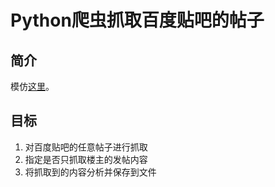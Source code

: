 # Python爬虫抓取百度贴吧的帖子
## 简介
模仿[这里](http://cuiqingcai.com/993.html)。

## 目标
1. 对百度贴吧的任意帖子进行抓取
2. 指定是否只抓取楼主的发帖内容
3. 将抓取到的内容分析并保存到文件
